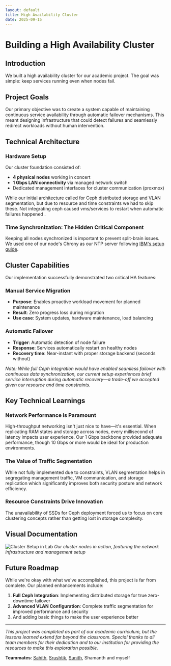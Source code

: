 ```yaml
---
layout: default
title: High Availability Cluster
date: 2025-09-15
---
```


# Building a High Availability Cluster

## Introduction

We built a high availability cluster for our academic project. The goal was simple: keep services running even when nodes fail.

## Project Goals

Our primary objective was to create a system capable of maintaining continuous service availability through automatic failover mechanisms. This meant designing infrastructure that could detect failures and seamlessly redirect workloads without human intervention.

## Technical Architecture

### Hardware Setup

Our cluster foundation consisted of:
- **4 physical nodes** working in concert
- **1 Gbps LAN connectivity** via managed network switch
- Dedicated management interfaces for cluster communication (proxmox)

While our initial architecture called for Ceph distributed storage and VLAN segmentation, but due to resource and time constraints we had to skip these. Not integrating ceph caused vms/services to restart when automatic failures happened .

### Time Synchronization: The Hidden Critical Component

Keeping all nodes synchronized is important to prevent split-brain issues. We used one of our node's Chrony as our NTP server following [IBM's setup guide](https://www.ibm.com/docs/en/db2/11.1.0?topic=suntp-setting-up-chrony-as-network-time-protocol-server-client-by-using-chronyd-linux).

## Cluster Capabilities

Our implementation successfully demonstrated two critical HA features:

### Manual Service Migration
- **Purpose**: Enables proactive workload movement for planned maintenance
- **Result**: Zero progress loss during migration
- **Use case**: System updates, hardware maintenance, load balancing

### Automatic Failover
- **Trigger**: Automatic detection of node failure
- **Response**: Services automatically restart on healthy nodes
- **Recovery time**: Near-instant with proper storage backend (seconds without)

*Note: While full Ceph integration would have enabled seamless failover with continuous data synchronization, our current setup experiences brief service interruption during automatic recovery—a trade-off we accepted given our resource and time constraints.*

## Key Technical Learnings

### Network Performance is Paramount
High-throughput networking isn't just nice to have—it's essential. When replicating RAM states and storage across nodes, every millisecond of latency impacts user experience. Our 1 Gbps backbone provided adequate performance, though 10 Gbps or more would be ideal for production environments.

### The Value of Traffic Segmentation
While not fully implemented due to constraints, VLAN segmentation helps in segregating management traffic, VM communication, and storage replication which significantly improves both security posture and network efficiency.

### Resource Constraints Drive Innovation
The unavailability of SSDs for Ceph deployment forced us to focus on core clustering concepts rather than getting lost in storage complexity. 


## Visual Documentation

![Cluster Setup in Lab](cluster.jpg)
*Our cluster nodes in action, featuring the network infrastructure and management setup*

## Future Roadmap

While we're okay with what we've accomplished, this project is far from complete. Our planned enhancements include:

1. **Full Ceph Integration**: Implementing distributed storage for true zero-downtime failover
2. **Advanced VLAN Configuration**: Complete traffic segmentation for improved performance and security
3. And adding basic things to make the user experience better

---

*This project was completed as part of our academic curriculum, but the lessons learned extend far beyond the classroom. Special thanks to all team members for their dedication and to our institution for providing the resources to make this exploration possible.*

**Teammates**: [Sahith](https://github.com/SAHITH627), [Srushtik](https://github.com/SrushtikShetty), [Sunith](https://github.com/SunithNayak99), Shamanth and myself
